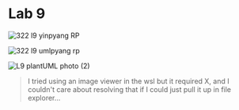 # Lab 9

![322 l9 yinpyang RP](https://user-images.githubusercontent.com/94722008/236621347-1229c8c3-e637-47fb-8dfd-1c49a6adb685.jpg)


![322 l9 umlpyang rp](https://user-images.githubusercontent.com/94722008/236621352-026ba43e-7059-410d-a2d7-4b7dc9d6baac.jpg)


![L9 plantUML photo (2)](https://user-images.githubusercontent.com/94722008/236621462-6963f2ec-84f3-4889-a544-7ba6517e1dc0.jpg)


>I tried using an image viewer in the wsl but it required X, and I couldn't care about resolving that if I could just pull it up in file explorer...
